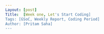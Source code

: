 ```yaml
---
Layout: [post]
Title:  [Week one, Let's Start Coding]
Tags: [GSoC, Weekly Report, Coding Period]
Author: [Pritam Saha]
---
```

